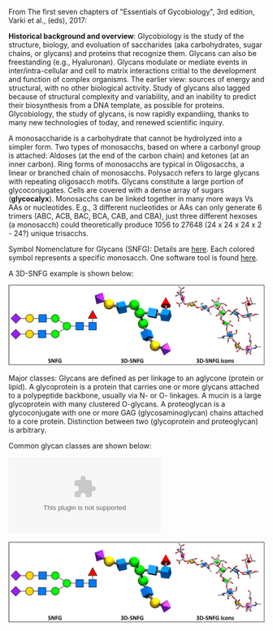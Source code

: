 From The first seven chapters of "Essentials of Gycobiology", 3rd edition, Varki et al., (eds), 2017:

**Historical background and overview**: Glycobiology is the study of the structure, biology, and evoluation of saccharides (aka carbohydrates, sugar chains, or glycans) and proteins that recognize them. Glycans can also be freestanding (e.g., Hyaluronan). Glycans modulate or mediate events in inter/intra-cellular and cell to matrix interactions critial to the development and function of complex organisms. The earlier view: sources of energy and structural, with no other biological activity. Study of glycans also lagged because of structural complexity and variability, and an inability to predict their biosynthesis from a DNA template, as possible for proteins. Glycobiology, the study of glycans, is now rapidly expandiing, thanks to many new technologies of today, and renewed scientific inquiry. 

A monosaccharide is a carbohydrate that cannot be hydrolyzed into a simpler form. Two types of monosacchs, based on where a carbonyl group is attached: Aldoses (at the end of the carbon chain) and ketones (at an inner carbon). Ring forms of monosacchs are typical in Oligosacchs, a linear or branched chain of monosacchs. Polysacch refers to large glycans with repeating oligosacch motifs. Glycans constitute a large portion of glycoconjugates. Cells are covered with a dense array of sugars (<b>glycocalyx</b>). Monosacchs can be linked together in many more ways Vs AAs or nucleotides. E.g., 3 different nucleotides or AAs can only generate 6 trimers (ABC, ACB, BAC, BCA, CAB, and CBA), just three different hexoses (a monosacch) could theoretically produce 1056 to 27648 (24 x 24 x 24 x 2 - 24?) unique trisacchs. 

Symbol Nomenclature for Glycans (SNFG): Details are [here](https://www.ncbi.nlm.nih.gov/glycans/snfg.html). Each colored symbol represents a specific monosacch. One software tool is found [here](http://glycam.org/docs/othertoolsservice/2016/06/03/3d-symbol-nomenclature-for-glycans-3d-snfg/). 

A 3D-SNFG example is shown below: 

![alt text](https://github.com/shankar4/Glycobiology/blob/master/Glycobiology/SNFG%20Example.jpg)

Major classes: Glycans are defined as per linkage to an aglycone (protein or lipid). A glycoprotein is a protein that carries one or more glycans attached to a polypeptide backbone, usually via N- or O- linkages. A mucin is a large glycoprotein with many clustered O-glycans. A proteoglycan is a glycoconjugate with one or more GAG (glycosaminoglycan) chains attached to a core protein. Distinction between two (glycoprotein and proteoglycan) is arbitrary. 

Common glycan classes are shown below:

![alt text](https://github.com/shankar4/Glycobiology/blob/master/Glycobiology/Common%20Glycan%20Classes.pptx)

![alt text](https://github.com/shankar4/Glycobiology/blob/master/Glycobiology/SNFG%20Example.jpg)
